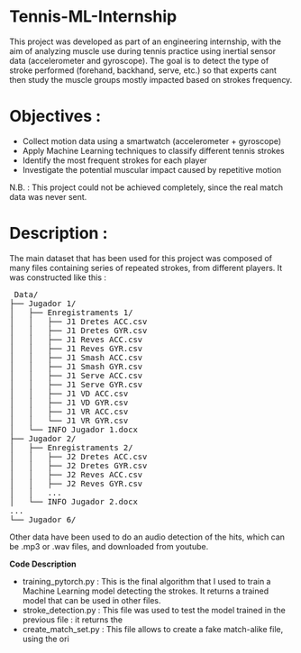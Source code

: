 # Tennis-ML-Internship

This project was developed as part of an engineering internship, with the aim of analyzing muscle use during tennis practice using inertial sensor data (accelerometer and gyroscope).
The goal is to detect the type of stroke performed (forehand, backhand, serve, etc.) so that experts cant then study the muscle groups mostly impacted based on strokes frequency.

# Objectives :

- Collect motion data using a smartwatch (accelerometer + gyroscope)
- Apply Machine Learning techniques to classify different tennis strokes
- Identify the most frequent strokes for each player
- Investigate the potential muscular impact caused by repetitive motion

N.B. : This project could not be achieved completely, since the real match data was never sent.

# Description :

The main dataset that has been used for this project was composed of many files containing series of repeated strokes, from different players.
It was constructed like this :

<pre> Data/
├── Jugador 1/
│   ├── Enregistraments 1/
│   │   ├── J1 Dretes ACC.csv
│   │   ├── J1 Dretes GYR.csv
│   │   ├── J1 Reves ACC.csv
│   │   ├── J1 Reves GYR.csv
│   │   ├── J1 Smash ACC.csv
│   │   ├── J1 Smash GYR.csv
│   │   ├── J1 Serve ACC.csv
│   │   ├── J1 Serve GYR.csv
│   │   ├── J1 VD ACC.csv
│   │   ├── J1 VD GYR.csv
│   │   ├── J1 VR ACC.csv
│   │   └── J1 VR GYR.csv
│   └── INFO Jugador 1.docx
├── Jugador 2/
│   ├── Enregistraments 2/
│   │   ├── J2 Dretes ACC.csv
│   │   ├── J2 Dretes GYR.csv
│   │   ├── J2 Reves ACC.csv
│   │   ├── J2 Reves GYR.csv
│   │   ...
│   └── INFO Jugador 2.docx
...
└── Jugador 6/ </pre>

Other data have been used to do an audio detection of the hits, which can be .mp3 or .wav files, and downloaded from youtube.

**Code Description**

- training_pytorch.py : This is the final algorithm that I used to train a Machine Learning model detecting the strokes. It returns a trained model that can be used in other files.
- stroke_detection.py : This file was used to test the model trained in the previous file : it returns the 
- create_match_set.py : This file allows to create a fake match-alike file, using the ori 


